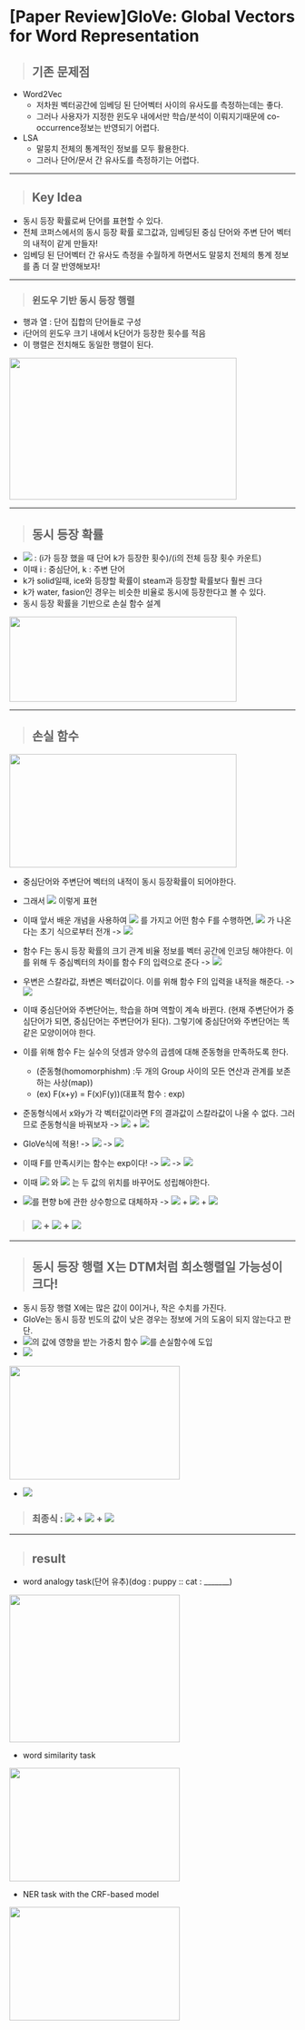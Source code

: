 # [Paper Review]GloVe: Global Vectors for Word Representation

> ## 기존 문제점

- Word2Vec
  - 저차원 벡터공간에 임베딩 된 단어벡터 사이의 유사도를 측정하는데는 좋다.
  - 그러나 사용자가 지정한 윈도우 내에서만 학습/분석이 이뤄지기때문에 co-occurrence정보는 반영되기 어렵다. 
- LSA
  - 말뭉치 전체의 통계적인 정보를 모두 활용한다.
  - 그러나 단어/문서 간 유사도를 측정하기는 어렵다.

---

> ## Key Idea

- 동시 등장 확률로써 단어를 표현할 수 있다.
- 전체 코퍼스에서의 동시 등장 확률 로그값과, 임베딩된 중심 단어와 주변 단어 벡터의 내적이 같게 만들자!
- 임베딩 된 단어벡터 간 유사도 측정을 수월하게 하면서도 말뭉치 전체의 통계 정보를 좀 더 잘 반영해보자!

---

> ### 윈도우 기반 동시 등장 행렬

- 행과 열 : 단어 집합의 단어들로 구성
- i단어의 윈도우 크기 내에서 k단어가 등장한 횟수를 적음
- 이 행렬은 전치해도 동일한 행렬이 된다.

<img src="https://user-images.githubusercontent.com/59716219/130346735-27d23267-0b06-42e5-9132-30de804415e8.png" width="400" height="250">

---

> ## 동시 등장 확률

- <img src="https://render.githubusercontent.com/render/math?math=P(k|i)"> : (i가 등장 했을 때 단어 k가 등장한 횟수)/(i의 전체 등장 횟수 카운트)
- 이때 i : 중심단어, k : 주변 단어
- k가 solid일때, ice와 등장할 확률이 steam과 등장할 확률보다 훨씬 크다
- k가 water, fasion인 경우는 비슷한 비율로 동시에 등장한다고 볼 수 있다.
- 동시 등장 확률을 기반으로 손실 함수 설계

<img src="https://user-images.githubusercontent.com/59716219/130346806-9e8e49f1-9dd4-4962-8405-3cda6376968f.png" width="400" height="150">

---

> ## 손실 함수

<img src="https://user-images.githubusercontent.com/59716219/130347049-5709d657-aa2e-4b7c-9259-91d5993585f4.png" width="400" height="200">

- 중심단어와 주변단어 벡터의 내적이 동시 등장확률이 되어야한다.
- 그래서 <img src="https://render.githubusercontent.com/render/math?math=dot product(w_i, \tilde{w_k}) \approx P(k|i) = P_{ik}"> 이렇게 표현
- 이때 앞서 배운 개념을 사용하여 <img src="https://render.githubusercontent.com/render/math?math=w_i, w_j, \tilde{w_k}"> 를 가지고 어떤 함수 F를 수행하면, <img src="https://render.githubusercontent.com/render/math?math=P_{ik}/P_{jk}"> 가 나온다는 초기 식으로부터 전개
  -> <img src="https://render.githubusercontent.com/render/math?math=F(w_i, w_j, \tilde{w_k}) = P_{ik}/P_{jk}"> 
  
- 함수 F는 동시 등장 확률의 크기 관계 비율 정보를 벡터 공간에 인코딩 해야한다. 이를 위해 두 중심벡터의 차이를 함수 F의 입력으로 준다
  -> <img src="https://render.githubusercontent.com/render/math?math=F(w_i - w_j, \tilde{w_k}) = P_{ik}/P_{jk}"> 
  
- 우변은 스칼라값, 좌변은 벡터값이다. 이를 위해 함수 F의 입력을 내적을 해준다.
  -> <img src="https://render.githubusercontent.com/render/math?math=F({(w_i - w_j)}^T \tilde{w_k}) = P_{ik}/P_{jk}"> 
  
- 이때 중심단어와 주변단어는, 학습을 하며 역할이 계속 바뀐다. (현재 주변단어가 중심단어가 되면, 중심단어는 주변단어가 된다). 그렇기에 중심단어와 주변단어는 똑같은 모양이어야 한다.
- 이를 위해 함수 F는 실수의 덧셈과 양수의 곱셈에 대해 준동형을 만족하도록 한다. 
  - (준동형(homomorphishm) :두 개의 Group 사이의 모든 연산과 관계를 보존하는 사상(map))
  - (ex) F(x+y) = F(x)F(y))(대표적 함수 : exp)
- 준동형식에서 x와y가 각 벡터값이라면 F의 결과값이 스칼라값이 나올 수 없다. 그러므로 준동형식을 바꿔보자
  -> <img src="https://render.githubusercontent.com/render/math?math=F(v_1^Tv_2"> + <img src="https://render.githubusercontent.com/render/math?math=v_3^Tv_4) = F(v_1^Tv_2)F(v_3^Tv_4), \forall{v_1, v_2, v_3, v_4 \in V}">
  
- GloVe식에 적용!
  ->  <img src="https://render.githubusercontent.com/render/math?math=F({(w_i - w_j)}^T \tilde{w_k}) = P_{ik}/P_{jk} = F(W_i^T\tilde{w_k})/F(W_j^T\tilde{w_k})">
  ->  <img src="https://render.githubusercontent.com/render/math?math=F(w_i^T\tilde{w_k}) = P_{ik} = X_{ik}/X_i">  
  
- 이때 F를 만족시키는 함수는 exp이다!
  -> <img src="https://render.githubusercontent.com/render/math?math=exp(w_i^T\tilde{w_k}) = P_{ik} = X_{ik}/X_i">
  -> <img src="https://render.githubusercontent.com/render/math?math=w_i^T\tilde{w_k} = logP_{ik} = logX_{ik} - logX_i">
 
- 이때 <img src="https://render.githubusercontent.com/render/math?math=w_i"> 와 <img src="https://render.githubusercontent.com/render/math?math=\tilde{w_i}"> 는 두 값의 위치를 바꾸어도 성립해야한다.
- <img src="https://render.githubusercontent.com/render/math?math=log X_i">를 편향 b에 관한 상수항으로 대체하자
  -> <img src="https://render.githubusercontent.com/render/math?math=w_i^T\tilde{w_k}"> + <img src="https://render.githubusercontent.com/render/math?math=b_i"> + <img src="https://render.githubusercontent.com/render/math?math=\tilde{b_k} = logX_{ik}">
  
> ### <img src="https://render.githubusercontent.com/render/math?math=Loss function = \sum^V_{m,n = 1}{(w_i^T\tilde{w_k}}"> + <img src="https://render.githubusercontent.com/render/math?math=b_i"> + <img src="https://render.githubusercontent.com/render/math?math={\tilde{b_k} - logX_{ik})}^T">

---

> ## 동시 등장 행렬 X는 DTM처럼 희소행렬일 가능성이 크다!

- 동시 등장 행렬 X에는 많은 값이 0이거나, 작은 수치를 가진다. 
- GloVe는 동시 등장 빈도의 값이 낮은 경우는 정보에 거의 도움이 되지 않는다고 판단. 
- <img src="https://render.githubusercontent.com/render/math?math=X_{ik}">의 값에 영향을 받는 가중치 함수 <img src="https://render.githubusercontent.com/render/math?math=f(X_{ik})">를 손실함수에 도입
- <img src="https://render.githubusercontent.com/render/math?math=f(X_{ik})">

<img src="https://user-images.githubusercontent.com/59716219/130348280-844bb322-6f5b-4dd7-9222-3cba51aeb7e3.png" width="300" height="200">

- <img src="https://render.githubusercontent.com/render/math?math=f(x) = min(1,(x/x_{max})^{3/4}">
> ### 최종식 : <img src="https://render.githubusercontent.com/render/math?math=Loss function = \sum^V_{m,n = 1}{f(X_{mn})(w_i^T\tilde{w_k}}"> + <img src="https://render.githubusercontent.com/render/math?math=b_i"> + <img src="https://render.githubusercontent.com/render/math?math={\tilde{b_k} - logX_{ik})}^2">

---

> ## result

- word analogy task(단어 유추)(dog : puppy :: cat : _______)

<img src="https://user-images.githubusercontent.com/59716219/130491608-c20d5782-f053-42a5-81aa-c36758b0e079.png" width="300" height="260">

- word similarity task

<img src="https://user-images.githubusercontent.com/59716219/130493558-af9353c9-9d6d-413b-bcec-8d2fd87688a5.png" width="300" height="200">

- NER task with the CRF-based model

<img src="https://user-images.githubusercontent.com/59716219/130493537-05642bfb-25e2-4a2a-bd40-72ee9802c51f.png" width="300" height="200">
